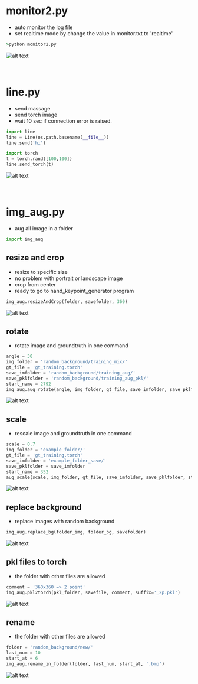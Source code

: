 # monitor2.py
* auto monitor the log file
* set realtime mode by change the value in monitor.txt to 'realtime'
```cmd
>python monitor2.py
```
![alt text](https://github.com/s0ngkran/server/blob/master/example/ex_monitor2.jpg)
</br></br></br>

# line.py
* send massage
* send torch image
* wait 10 sec if connection error is raised.
```python
import line
line = Line(os.path.basename(__file__))
line.send('hi')
```
```python
import torch
t = torch.rand([100,100])
line.send_torch(t)
```
![alt text](https://github.com/s0ngkran/server/blob/master/example/ex_send_line.jpg)
</br></br></br>

# img_aug.py
* aug all image in a folder
```python
import img_aug
```

## resize and crop
* resize to specific size
* no problem with portrait or landscape image
* crop from center
* ready to go to hand_keypoint_generator program
```python
img_aug.resizeAndCrop(folder, savefolder, 360)
```
![alt text](https://github.com/s0ngkran/server/blob/master/image_augment/ex_img_augment.png)

## rotate
* rotate image and groundtruth in one command
```python
angle = 30
img_folder = 'random_background/training_mix/'
gt_file = 'gt_training.torch'
save_imfolder = 'random_background/training_aug/'
save_pklfolder = 'random_background/training_aug_pkl/'
start_name = 2792
img_aug.aug_rotate(angle, img_folder, gt_file, save_imfolder, save_pklfolder, start_name, suffix=None)
```
![alt text](https://github.com/s0ngkran/server/blob/master/image_augment/ex_rotate.jpg)

## scale
* rescale image and groundtruth in one command
```python
scale = 0.7
img_folder = 'example_folder/'
gt_file = 'gt_training.torch'
save_imfolder = 'example_folder_save/'
save_pklfolder = save_imfolder
start_name = 352
aug_scale(scale, img_folder, gt_file, save_imfolder, save_pklfolder, start_name, suffix=None)
```
![alt text](https://github.com/s0ngkran/server/blob/master/image_augment/ex_scale.jpg)

## replace background
* replace images with random background
```python
img_aug.replace_bg(folder_img, folder_bg, savefolder)
```
![alt text](https://github.com/s0ngkran/server/blob/master/image_augment/ex_replace.png)

## pkl files to torch
* the folder with other files are allowed
```python
comment = '360x360 => 2 point'
img_aug.pkl2torch(pkl_folder, savefile, comment, suffix='_2p.pkl')
```
![alt text](https://github.com/s0ngkran/server/blob/master/image_augment/ex_pkl2torch.jpg)

## rename
* the folder with other files are allowed
```python
folder = 'random_background/new/'
last_num = 10
start_at = 6
img_aug.rename_in_folder(folder, last_num, start_at, '.bmp')
```
![alt text](https://github.com/s0ngkran/server/blob/master/image_augment/ex_rename.jpg)
